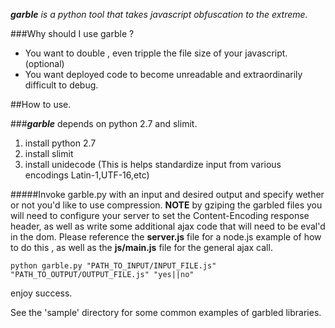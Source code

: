 _**garble** is a python tool that takes javascript obfuscation to the extreme._

###Why should I use garble ?
- You want to double , even tripple the file size of your javascript.(optional)
- You want deployed code to become unreadable and extraordinarily difficult to debug.

##How to use.

###_**garble**_ depends on python 2.7 and slimit.

1. install python 2.7
2. install slimit
3. install unidecode (This is helps standardize input from various encodings Latin-1,UTF-16,etc)

#####Invoke garble.py with an input and desired output and specify wether or not you'd like to use compression.
**NOTE** by gziping the garbled files you will need to configure your server to set the Content-Encoding response header, as well as write some additional ajax code that will need to be eval'd in the dom. Please reference the **server.js** file for a node.js example of how to do this , as well as the **js/main.js** file for the general ajax call.
```
python garble.py "PATH_TO_INPUT/INPUT_FILE.js" "PATH_TO_OUTPUT/OUTPUT_FILE.js" "yes||no" 
```

enjoy success.

See the 'sample' directory for some common examples of garbled libraries.
